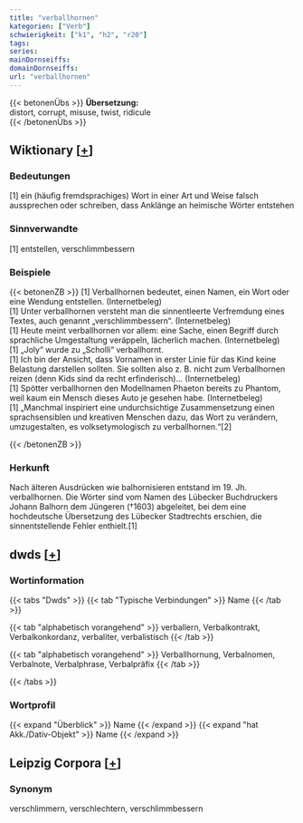 ```yaml
---
title: "verballhornen"
kategorien: ["Verb"]
schwierigkeit: ["k1", "h2", "r20"]
tags:
series:
mainDornseiffs:
domainDornseiffs:
url: "verballhornen"
---
```


{{< betonenÜbs >}}
**Übersetzung:**  
distort, corrupt, misuse, twist, ridicule  
{{< /betonenÜbs >}}

## Wiktionary [[+](https://de.wiktionary.org/wiki/verballhornen)]

### Bedeutungen
[1] ein (häufig fremdsprachiges) Wort in einer Art und Weise falsch aussprechen oder schreiben, dass Anklänge an heimische Wörter entstehen  

### Sinnverwandte
[1] entstellen, verschlimmbessern  

### Beispiele
{{< betonenZB >}}
[1] Verballhornen bedeutet, einen Namen, ein Wort oder eine Wendung entstellen. (Internetbeleg)  
[1] Unter verballhornen versteht man die sinnentleerte Verfremdung eines Textes, auch genannt „verschlimmbessern“. (Internetbeleg)  
[1] Heute meint verballhornen vor allem: eine Sache, einen Begriff durch sprachliche Umgestaltung veräppeln, lächerlich machen. (Internetbeleg)  
[1] „Joly“ wurde zu „Scholli“ verballhornt.  
[1] Ich bin der Ansicht, dass Vornamen in erster Linie für das Kind keine Belastung darstellen sollten. Sie sollten also z. B. nicht zum Verballhornen reizen (denn Kids sind da recht erfinderisch)… (Internetbeleg)  
[1] Spötter verballhornen den Modellnamen Phaeton bereits zu Phantom, weil kaum ein Mensch dieses Auto je gesehen habe. (Internetbeleg)  
[1] „Manchmal inspiriert eine undurchsichtige Zusammensetzung einen sprachsensiblen und kreativen Menschen dazu, das Wort zu verändern, umzugestalten, es volksetymologisch zu verballhornen.“[2]  

{{< /betonenZB >}}
### Herkunft
Nach älteren Ausdrücken wie balhornisieren entstand im 19. Jh. verballhornen. Die Wörter sind vom Namen des Lübecker Buchdruckers Johann Balhorn dem Jüngeren (†1603) abgeleitet, bei dem eine hochdeutsche Übersetzung des Lübecker Stadtrechts erschien, die sinnentstellende Fehler enthielt.[1]  



## dwds [[+](https://www.dwds.de/wb/verballhornen)]

### Wortinformation
{{< tabs "Dwds" >}}
{{< tab "Typische Verbindungen" >}}
Name
{{< /tab >}}

{{< tab "alphabetisch vorangehend" >}}
verballern, Verbalkontrakt, Verbalkonkordanz, verbaliter, verbalistisch
{{< /tab >}}

{{< tab "alphabetisch vorangehend" >}}
Verballhornung, Verbalnomen, Verbalnote, Verbalphrase, Verbalpräfix
{{< /tab >}}

{{< /tabs >}}

### Wortprofil
{{< expand "Überblick" >}} Name {{< /expand >}}
{{< expand "hat Akk./Dativ-Objekt" >}} Name {{< /expand >}}

## Leipzig Corpora [[+](https://corpora.uni-leipzig.de/en/res?word=verballhornen&corpusId=deu_newscrawl-public_2018)]


### Synonym
verschlimmern, verschlechtern, verschlimmbessern

